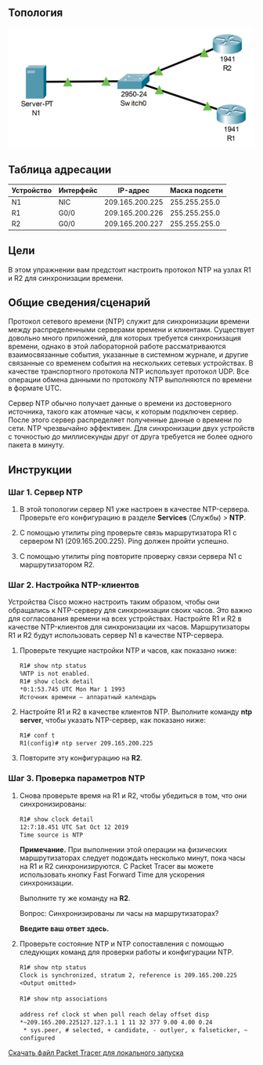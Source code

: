 ## Топология

![](./assets/topology.png)

## Таблица адресации

| Устройство | Интерфейс | IP-адрес        | Маска подсети |
|------------|-----------|-----------------|---------------|
| N1         | NIC       | 209.165.200.225 | 255.255.255.0 |
| R1         | G0/0      | 209.165.200.226 | 255.255.255.0 |
| R2         | G0/0      | 209.165.200.227 | 255.255.255.0 |

## Цели

В этом упражнении вам предстоит настроить протокол NTP на узлах R1 и R2 для синхронизации времени.

## Общие сведения/сценарий

Протокол сетевого времени (NTP) служит для синхронизации времени между распределенными серверами времени и клиентами. Существует довольно много приложений, для которых требуется синхронизация времени, однако в этой лабораторной работе рассматриваются взаимосвязанные события, указанные в системном журнале, и другие связанные со временем события на нескольких сетевых устройствах. В качестве транспортного протокола NTP использует протокол UDP. Все операции обмена данными по протоколу NTP выполняются по времени в формате UTC.

Сервер NTP обычно получает данные о времени из достоверного источника, такого как атомные часы, к которым подключен сервер. После этого сервер распределяет полученные данные о времени по сети. NTP чрезвычайно эффективен. Для синхронизации двух устройств с точностью до миллисекунды друг от друга требуется не более одного пакета в минуту.

## Инструкции

### Шаг 1. Сервер NTP

1.  В этой топологии сервер N1 уже настроен в качестве NTP-сервера. Проверьте его конфигурацию в разделе **Services** (Службы) \> **NTP**.

2.  С помощью утилиты ping проверьте связь маршрутизатора R1 с сервером N1 (209.165.200.225). Ping должен пройти успешно.

3.  С помощью утилиты ping повторите проверку связи сервера N1 с маршрутизатором R2.

### Шаг 2. Настройка NTP-клиентов

Устройства Cisco можно настроить таким образом, чтобы они обращались к NTP-серверу для синхронизации своих часов. Это важно для согласования времени на всех устройствах. Настройте R1 и R2 в качестве NTP-клиентов для синхронизации их часов. Маршрутизаторы R1 и R2 будут использовать сервер N1 в качестве NTP-сервера.

1.  Проверьте текущие настройки NTP и часов, как показано ниже:

    ```
    R1# show ntp status
    %NTP is not enabled.
    R1# show clock detail
    *0:1:53.745 UTC Mon Mar 1 1993
    Источник времени — аппаратный календарь
    ```

2.  Настройте R1 и R2 в качестве клиентов NTP. Выполните команду **ntp server**, чтобы указать NTP-сервер, как показано ниже:

    ```
    R1# conf t
    R1(config)# ntp server 209.165.200.225
    ```

3.  Повторите эту конфигурацию на **R2**.

### Шаг 3. Проверка параметров NTP

1.  Снова проверьте время на R1 и R2, чтобы убедиться в том, что они синхронизированы:

    ```
    R1# show clock detail
    12:7:18.451 UTC Sat Oct 12 2019
    Time source is NTP
    ```

    **Примечание.** При выполнении этой операции на физических маршрутизаторах следует подождать несколько минут, пока часы на R1 и R2 синхронизируются. С Packet Tracer вы можете использовать кнопку Fast Forward Time для ускорения синхронизации.

    Выполните ту же команду на **R2**.

    Вопрос: Синхронизированы ли часы на маршрутизаторах?

    **Введите ваш ответ здесь.**

2.  Проверьте состояние NTP и NTP сопоставления с помощью следующих команд для проверки работы и конфигурации NTP.

    ```
    R1# show ntp status
    Clock is synchronized, stratum 2, reference is 209.165.200.225
    <Output omitted>

    R1# show ntp associations

    address ref clock st when poll reach delay offset disp
    *~209.165.200.225127.127.1.1 1 11 32 377 9.00 4.00 0.24
     * sys.peer, # selected, + candidate, - outlyer, x falseticker, ~ configured
    ```

[Скачать файл Packet Tracer для локального запуска](./assets/10.3.4-lab.pka)
